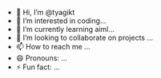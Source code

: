 - 👋 Hi, I’m @tyagikt
- 👀 I’m interested in coding...
- 🌱 I’m currently learning aiml...
- 💞️ I’m looking to collaborate on projects ...
- 📫 How to reach me  ...
- 😄 Pronouns: ...
- ⚡ Fun fact: ...

<!---
tyagikt/tyagikt is a ✨ special ✨ repository because its `README.md` (this file) appears on your GitHub profile.
You can click the Preview link to take a look at your changes.
--->
